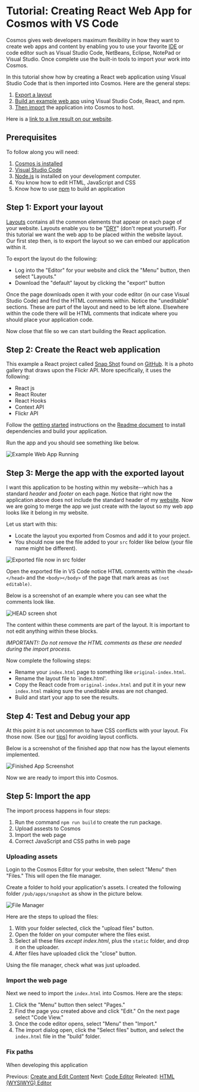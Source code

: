 # Tutorial: Creating React Web App for Cosmos with VS Code

Cosmos gives web developers maximum flexibility in how they want to create web apps and content by enabling you to use your favorite [IDE](https://en.wikipedia.org/wiki/Integrated_development_environment?msclkid=45de0b88c49911ecb8f91dfd783794ab) or code editor such as Visual Studio Code, NetBeans, Eclipse, NotePad or Visual Studio. Once complete use the built-in tools to import your work into Cosmos.

In this tutorial show how by creating a React web application using Visual Studio Code that is then imported into Cosmos. Here are the general steps:

1. [Export a layout](#step-1-export-your-layout)
2. [Build an example web app](#step-2-create-an-angular-web-app-and-build-it) using Visual Studio Code, React, and npm.
3. [Then import](#step-3-import-the-web-page) the application into Cosmos to host.

Here is a [link to a live result on our website](https://cosmos.moonrise.net/Demos/SnapShot).

## Prerequisites

To follow along you will need:

1. [Cosmos is installed ](https://github.com/CosmosSoftware/Cosmos.Cms/blob/main/Documentation/Installation/AzureClickInstall.md)
2. [Visual Studio Code](https://code.visualstudio.com)
3. [Node.js](https://nodejs.org) is installed on your development computer.
4. You know how to edit HTML, JavaScript and CSS
5. Know how to use [npm](https://docs.npmjs.com/cli/v6/commands/npm-build?msclkid=2ec764f0c49f11ec841c784956bfacb5) to build an application

## Step 1: Export your layout

[Layouts](https://github.com/CosmosSoftware/Cosmos.Cms/blob/main/Documentation/Layouts/About.md) contains all the common elements that appear on each page of your website. Layouts enable you to be "[DRY](https://en.wikipedia.org/wiki/Don%27t_repeat_yourself)" (don't repeat yourself). For this tutorial we want the web app to be placed within the website layout. Our first step then, is to export the layout so we can embed our application within it.

To export the layout do the following:
 
 * Log into the "Editor" for your website and click the "Menu" button, then select "Layouts."
 * Download the "default" layout by clicking the "export" button

Once the page downloads open it with your code editor (in our case Visual Studio Code) and find the HTML comments within. Notice the "uneditable" sections. These are part of the layout and need to be left alone. Elsewhere within the code there will be HTML comments that indicate where you should place your application code.

Now close that file so we can start building the React application.

## Step 2: Create the React web application

This example a React project called [Snap Shot](https://github.com/Yog9/SnapShot) found on [GitHub](https://github.com/Yog9/SnapShot). It is a photo gallery that draws upon the Flickr API.  More specifically, it uses the following:

* React js
* React Router
* React Hooks
* Context API
* Flickr API

Follow the [getting started](https://github.com/Yog9/SnapShot#getting-started) instructions on the [Readme document](https://github.com/Yog9/SnapShot#snap-shot-) to install dependencies and build your application.

Run the app and you should see something like below.

![Example Web App Running](https://github.com/CosmosSoftware/Cosmos.Cms/blob/main/Documentation/Content/Editors/SnapShotDemo.png)

## Step 3: Merge the app with the exported layout

I want this application to be hosting within my website--which has a standard *header* and *footer* on each page. Notice that right now the application above does not include the standard header of my [website](https://cosmos.moonrise.net).  Now we are going to merge the app we just create with the layout so my web app looks like it belong in my website.

Let us start with this:

* Locate the layout you exported from Cosmos and add it to your project.
* You should now see the file added to your `src` folder like below (your file name might be different).

![Exported file now in src folder](https://github.com/CosmosSoftware/Cosmos.Cms/blob/main/Documentation/Content/Editors/tutorial1-file-added.png)

Open the exported file in VS Code notice HTML comments within the `<head></head>` and the `<body></body>` of the page that mark areas as `(not editable)`.

Below is a screenshot of an example where you can see what the comments look like.

![HEAD screen shot](https://github.com/CosmosSoftware/Cosmos.Cms/blob/main/Documentation/Content/Editors/tutorial1-export-head-layout.png)

The content within these comments are part of the layout.  It is important to not edit anything within these blocks.

*IMPORTANT!: Do not remove the HTML comments as these are needed during the import process.*

Now complete the following steps:

* Rename your `index.html` page to something like `original-index.html`.
* Rename the layout file to `index.html'.
* Copy the React code from  `original-index.html` and put it in your new `index.html` making sure the uneditable areas are not changed.
* Build and start your app to see the results.

## Step 4: Test and Debug your app

At this point it is not uncommon to have CSS conflicts with your layout. Fix those now. (See our [tips](https://github.com/CosmosSoftware/Cosmos.Cms/blob/main/Documentation/Layouts/About.md#tips)] for avoiding layout conflicts.

Below is a screenshot of the finished app that now has the layout elements implemented.

![Finished App Screenshot](https://github.com/CosmosSoftware/Cosmos.Cms/blob/main/Documentation/Content/Editors/tutorial1-ready-to-import.png)

Now we are ready to import this into Cosmos.

## Step 5: Import the app

The import process happens in four steps:

1. Run the command `npm run build` to create the run package.
2. Upload assests to Cosmos
3. Import the web page
4. Correct JavaScript and CSS paths in web page

### Uploading assets

Login to the Cosmos Editor for your website, then select "Menu" then "Files."  This will open the file manager.

Create a folder to hold your application's assets.  I created the following folder `/pub/apps/snapshot` as show in the picture below.

![File Manager](https://github.com/CosmosSoftware/Cosmos.Cms/blob/main/Documentation/Content/Editors/tutorial1-filemanager.png)

Here are the steps to upload the files:

1. With your folder selected, click the "upload files" button.
2. Open the folder on your computer where the files exist.
3. Select all these files *except index.html*, plus the `static` folder, and drop it on the uploader.
4. After files have uploaded click the "close" button.

Using the file manager, check what was just uploaded.

### Import the web page

Next we need to import the `index.html` into Cosmos. Here are the steps:

1. Click the "Menu" button then select "Pages."
2. Find the page you created above and click "Edit." On the next page select "Code View."
3. Once the code editor opens, select "Menu" then "Import."
4. The import dialog open, click the "Select files" button, and select the `index.html` file in the "build" folder.

### Fix paths

When developing this application

Previous: [Create and Edit Content](https://github.com/CosmosSoftware/Cosmos.Cms/tree/main/Documentation/Content) Next: [Code Editor](https://github.com/CosmosSoftware/Cosmos.Cms/blob/main/Documentation/Content/Editors/CodeEditor.md) Releated: [HTML (WYSIWYG) Editor](https://github.com/CosmosSoftware/Cosmos.Cms/edit/main/Documentation/Content/Editors/WYSIWYG(HTMLEditor).md)

